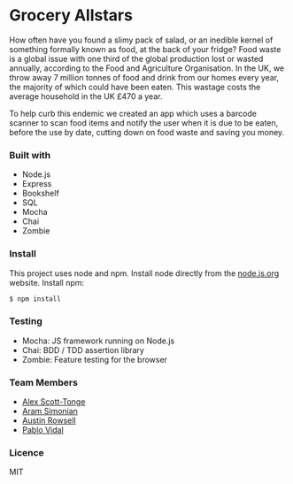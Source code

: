 # Grocery Allstars
How often have you found a slimy pack of salad, or an inedible kernel of something formally known as food, at the back of your fridge? Food waste is a global issue with one third of the global production lost or wasted annually, according to the Food and Agriculture Organisation. In the UK, we throw away 7 million tonnes of food and drink from our homes every year, the majority of which could have been eaten. This wastage costs the average household in the UK £470 a year. 

To help curb this endemic we created an app which uses a barcode scanner to scan food items and notify the user when it is due to be eaten, before the use by date, cutting down on food waste and saving you money. 

### Built with
- Node.js
- Express
- Bookshelf
- SQL
- Mocha
- Chai
- Zombie

### Install
This project uses node and npm. Install node directly from the [node.js.org](https://nodejs.org/en/download/) website. Install npm:

```sh
$ npm install 
```


### Testing
- Mocha: JS framework running on Node.js
- Chai: BDD / TDD assertion library
- Zombie: Feature testing for the browser

### Team Members
- [Alex Scott-Tonge](https://github.com/alexscotttonge)
- [Aram Simonian](https://github.com/AramSimonian)
- [Austin Rowsell](https://github.com/andyrow123)
- [Pablo Vidal](https://github.com/Pablo123GitHub)

### Licence
MIT


